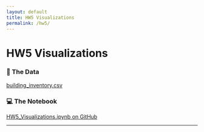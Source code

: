 ```yaml
---
layout: default
title: HW5 Visualizations
permalink: /hw5/
---
```


# HW5 Visualizations

### 📄 The Data
[building_inventory.csv](https://raw.githubusercontent.com/UIUC-iSchool-DataViz/is445_data/main/building_inventory.csv)

### 💻 The Notebook
[HW5_Visualizations.ipynb on GitHub](https://github.com/vnagali2/vnagali2.github.io-1/blob/main/python_notebooks/HW5_Visualizations.ipynb)

---